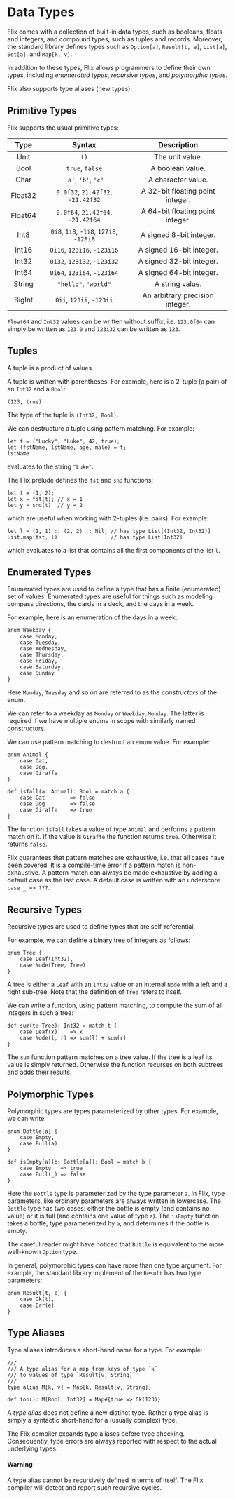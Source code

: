 # Data Types

Flix comes with a collection of built-in data types,
such as booleans, floats and integers, and
compound types, such as tuples and records.
Moreover, the standard library defines types such as
`Option[a]`, `Result[t, e]`, `List[a]`, `Set[a]`,
and `Map[k, v]`.

In addition to these types, Flix allows programmers
to define their own types, including *enumerated
types*, *recursive types*, and *polymorphic types*.

Flix also supports type aliases (new types).

## Primitive Types

Flix supports the usual primitive types:

| Type    | Syntax                                  | Description                      |
|:-------:|:---------------------------------------:|:--------------------------------:|
| Unit    | `()`                                    | The unit value.                  |
| Bool    | `true`, `false`                         | A boolean value.                 |
| Char    | `'a'`, `'b'`, `'c'`                     | A character value.               |
| Float32 | `0.0f32`, `21.42f32`, `-21.42f32`       | A 32-bit floating point integer. |
| Float64 | `0.0f64`, `21.42f64`, `-21.42f64`       | A 64-bit floating point integer. |
| Int8    | `0i8`, `1i8`, `-1i8`, `127i8`, `-128i8` | A signed 8-bit integer.          |
| Int16   | `0i16`, `123i16`, `-123i16`             | A signed 16-bit integer.         |
| Int32   | `0i32`, `123i32`, `-123i32`             | A signed 32-bit integer.         |
| Int64   | `0i64`, `123i64`, `-123i64`             | A signed 64-bit integer.         |
| String  | `"hello"`, `"world"`                    | A string value.                  |
| BigInt  | `0ii`, `123ii`, `-123ii`                | An arbitrary precision integer.  |

`Float64` and `Int32` values can be
written without suffix, i.e. `123.0f64` can simply be written
as `123.0` and `123i32` can be written as `123`.

## Tuples

A tuple is a product of values.

A tuple is written with parentheses.
For example, here is a 2-tuple (a pair) of an
`Int32` and a `Bool`:

```flix
(123, true)
```

The type of the tuple is `(Int32, Bool)`.

We can destructure a tuple using pattern matching.
For example:

```flix
let t = ("Lucky", "Luke", 42, true);
let (fstName, lstName, age, male) = t;
lstName
```

evaluates to the string `"Luke"`.

The Flix prelude defines the `fst` and `snd`
functions:

```flix
let t = (1, 2);
let x = fst(t); // x = 1
let y = snd(t)  // y = 2
```

which are useful when working with 2-tuples (i.e.
pairs).
For example:

```flix
let l = (1, 1) :: (2, 2) :: Nil; // has type List[(Int32, Int32)]
List.map(fst, l)                 // has type List[Int32]
```

which evaluates to a list that contains all the
first components of the list `l`.

## Enumerated Types

Enumerated types are used to define a type that has
a finite (enumerated) set of values.
Enumerated types are useful for things such as
modeling compass directions, the cards in a deck,
and the days in a week.

For example, here is an enumeration of the days in a
week:

```flix
enum Weekday {
    case Monday,
    case Tuesday,
    case Wednesday,
    case Thursday,
    case Friday,
    case Saturday,
    case Sunday
}
```

Here `Monday`, `Tuesday` and so on are referred to as
the *constructors* of the enum.

We can refer to a weekday as `Monday` or
`Weekday.Monday`.
The latter is required if we have multiple enums in
scope with similarly named constructors.

We can use pattern matching to destruct an enum
value.
For example:

```flix
enum Animal {
    case Cat,
    case Dog,
    case Giraffe
}

def isTall(a: Animal): Bool = match a {
    case Cat        => false
    case Dog        => false
    case Giraffe    => true
}
```

The function `isTall` takes a value of type `Animal`
and performs a pattern match on it.
If the value is `Giraffe` the function returns
`true`.
Otherwise it returns `false`.

Flix guarantees that pattern matches are exhaustive,
i.e. that all cases have been covered.
It is a compile-time error if a pattern match is
non-exhaustive.
A pattern match can always be made exhaustive by
adding a default case as the last case.
A default case is written with an underscore
`case _ => ???`.

## Recursive Types

Recursive types are used to define types that are
self-referential.

For example, we can define a binary tree of integers
as follows:

```flix
enum Tree {
    case Leaf(Int32),
    case Node(Tree, Tree)
}
```

A tree is either a `Leaf` with an `Int32` value or an
internal `Node` with a left and a right sub-tree.
Note that the definition of `Tree` refers to itself.

We can write a function, using pattern matching, to
compute the sum of all integers in such a tree:

```flix
def sum(t: Tree): Int32 = match t {
    case Leaf(x)    => x
    case Node(l, r) => sum(l) + sum(r)
}
```

The `sum` function pattern matches on a tree value.
If the tree is a leaf its value is simply returned.
Otherwise the function recurses on both subtrees and
adds their results.

## Polymorphic Types

Polymorphic types are types parameterized by other
types.
For example, we can write:

```flix
enum Bottle[a] {
    case Empty,
    case Full(a)
}

def isEmpty[a](b: Bottle[a]): Bool = match b {
    case Empty   => true
    case Full(_) => false
}
```

Here the `Bottle` type is parameterized by the type
parameter `a`.
In Flix, type parameters, like ordinary parameters
are always written in lowercase.
The `Bottle` type has two cases: either the bottle
is empty (and contains no value) or it is full (and
contains one value of type `a`).
The `isEmpty` function takes a bottle, type
parameterized by `a`, and determines if the bottle
is empty.

The careful reader might have noticed that `Bottle`
is equivalent to the more well-known `Option` type.

In general, polymorphic types can have more than one
type argument.
For example, the standard library implement of the
`Result` has two type parameters:

```flix
enum Result[t, e] {
    case Ok(t),
    case Err(e)
}
```

## Type Aliases

Type aliases introduces a short-hand name for a
type.
For example:

```flix
/// 
/// A type alias for a map from keys of type `k` 
/// to values of type `Result[v, String]`
///
type alias M[k, v] = Map[k, Result[v, String]]

def foo(): M[Bool, Int32] = Map#{true => Ok(123)}
```

A *type alias* does not define a new distinct type.
Rather a type alias is simply a syntactic short-hand
for a (usually complex) type.

The Flix compiler expands type aliases before type
checking.
Consequently, type errors are always reported with
respect to the actual underlying types.

#### Warning

A type alias cannot be recursively defined in terms
of itself.
The Flix compiler will detect and report such
recursive cycles.
